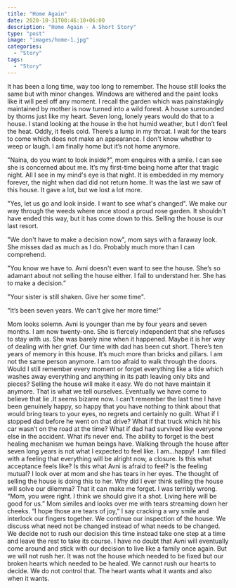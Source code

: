 ```yaml
---
title: "Home Again"
date: 2020-10-31T00:46:10+06:00
description: "Home Again - A Short Story"
type: "post"
image: "images/home-1.jpg"
categories: 
  - "Story"
tags:
  - "Story"
---
```


It has been a long time, way too long to remember. The house still looks the same but with minor changes.
Windows are withered and the paint looks like it will peel off any moment. I recall the garden which was painstakingly maintained by mother is now turned into a wild forest. A house surrounded by thorns just like my heart. Seven long, lonely years would do that to a house.
I stand looking at the house in the hot humid weather, but I don’t feel the heat. Oddly, it feels cold. There’s a lump in my throat. I wait for the tears to come which does not make an appearance. I don't know whether to weep or laugh. I am finally home but it’s not home anymore.

"Naina, do you want to look inside?”, mom enquires with a smile. I can see she is concerned about me. It’s my first-time being home after that tragic night. All I see in my mind's eye is that night. It is embedded in my memory forever, the night when dad did not return home. It was the last we saw of this house. It gave a lot, but we lost a lot more.

"Yes, let us go and look inside. I want to see what's changed".
We make our way through the weeds where once stood a proud rose garden. It shouldn't have ended this way, but it has come down to this. Selling the house is our last resort.

"We don't have to make a decision now", mom says with a faraway look. She misses dad as much as I do. Probably much more than I can comprehend.

"You know we have to. Avni doesn't even want to see the house. She’s so adamant about not selling the house either. I fail to understand her. She has to make a decision.”

"Your sister is still shaken. Give her some time".

"It’s been seven years. We can't give her more time!”

Mom looks solemn. Avni is younger than me by four years and seven months. I am now twenty-one. She is fiercely independent that she refuses to stay with us.
She was barely nine when it happened. Maybe it is her way of dealing with her grief.
Our time with dad has been cut short. There’s ten years of memory in this house. It’s much more than bricks and pillars. I am not the same person anymore. I am too afraid to walk through the doors. Would I still remember every moment or forget everything like a tide which washes away everything and anything in its path leaving only bits and pieces? Selling the house will make it easy. We do not have maintain it anymore. That is what we tell ourselves. Eventually we have come to believe that lie .It seems bizarre now.
I can’t remember the last time I have been genuinely happy, so happy that you have nothing to think about that would bring tears to your eyes, no regrets and certainly no guilt. What if I stopped dad before he went on that drive? What if that truck which hit his car wasn’t on the road at the time? What if dad had survived like everyone else in the accident. What ifs never end. The ability to forget is the best healing mechanism we human beings have.
Walking through the house after seven long years is not what I expected to feel like. I am…happy!  I am filled with a feeling that everything will be alright now, a closure. Is this what acceptance feels like? Is this what Avni is afraid to feel? Is the feeling mutual? I look over at mom and she has tears in her eyes. The thought of selling the house is doing this to her. Why did I ever think selling the house will solve our dilemma? That it can make me forget. I was terribly wrong.
“Mom, you were right. I think we should give it a shot. Living here will be good for us.”
Mom similes and looks over me with tears streaming down her cheeks.
“I hope those are tears of joy,” I say cracking a wry smile and interlock our fingers together.
We continue our inspection of the house. We discuss what need not be changed instead of what needs to be changed. We decide not to rush our decision this time instead take one step at a time and leave the rest to take its course. I have no doubt that Avni will eventually come around and stick with our decision to live like a family once again. But we will not rush her. It was not the house which needed to be fixed but our broken hearts which needed to be healed. We cannot rush our hearts to decide. We do not control that. The heart wants what it wants and also when it wants.
